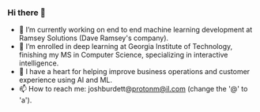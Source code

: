 ### Hi there 👋



- 🔭 I’m currently working on end to end machine learning development at Ramsey Solutions (Dave Ramsey's company).
- 🌱 I’m enrolled in deep learning at Georgia Institute of Technology, finishing my MS in Computer Science, specializing in interactive intelligence.
- 💬 I have a heart for helping improve business operations and customer experience using AI and ML.
- 📫 How to reach me: joshburdett@protonm@il.com (change the '@' to 'a').
